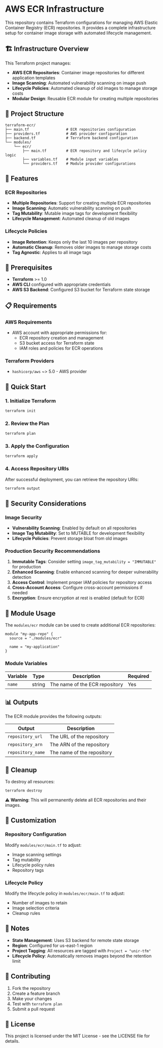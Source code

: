 # AWS ECR Infrastructure

This repository contains Terraform configurations for managing AWS Elastic Container Registry (ECR) repositories. It provides a complete infrastructure setup for container image storage with automated lifecycle management.

## 🏗️ Infrastructure Overview

This Terraform project manages:

- **AWS ECR Repositories**: Container image repositories for different application templates
- **Image Scanning**: Automated vulnerability scanning on image push
- **Lifecycle Policies**: Automated cleanup of old images to manage storage costs
- **Modular Design**: Reusable ECR module for creating multiple repositories

## 📁 Project Structure

```
terraform-ecr/
├── main.tf                 # ECR repositories configuration
├── providers.tf            # AWS provider configuration
├── backend.tf              # Terraform backend configuration
└── modules/
    └── ecr/
        ├── main.tf         # ECR repository and lifecycle policy logic
        ├── variables.tf    # Module input variables
        └── providers.tf    # Module provider configurations
```

## 🚀 Features

### ECR Repositories
- **Multiple Repositories**: Support for creating multiple ECR repositories
- **Image Scanning**: Automatic vulnerability scanning on push
- **Tag Mutability**: Mutable image tags for development flexibility
- **Lifecycle Management**: Automated cleanup of old images

### Lifecycle Policies
- **Image Retention**: Keeps only the last 10 images per repository
- **Automatic Cleanup**: Removes older images to manage storage costs
- **Tag Agnostic**: Applies to all image tags

## 🔧 Prerequisites

- **Terraform** >= 1.0
- **AWS CLI** configured with appropriate credentials
- **AWS S3 Backend**: Configured S3 bucket for Terraform state storage

## 📋 Requirements

### AWS Requirements
- AWS account with appropriate permissions for:
  - ECR repository creation and management
  - S3 bucket access for Terraform state
  - IAM roles and policies for ECR operations

### Terraform Providers
- `hashicorp/aws` ~> 5.0 - AWS provider

## 🚀 Quick Start

### 1. Initialize Terraform
```bash
terraform init
```

### 2. Review the Plan
```bash
terraform plan
```

### 3. Apply the Configuration
```bash
terraform apply
```

### 4. Access Repository URIs
After successful deployment, you can retrieve the repository URIs:
```bash
terraform output
```

## 🔐 Security Considerations

### Image Security
- **Vulnerability Scanning**: Enabled by default on all repositories
- **Image Tag Mutability**: Set to MUTABLE for development flexibility
- **Lifecycle Policies**: Prevent storage bloat from old images

### Production Security Recommendations

1. **Immutable Tags**: Consider setting `image_tag_mutability = "IMMUTABLE"` for production
2. **Enhanced Scanning**: Enable enhanced scanning for deeper vulnerability detection
3. **Access Control**: Implement proper IAM policies for repository access
4. **Cross-Account Access**: Configure cross-account permissions if needed
5. **Encryption**: Ensure encryption at rest is enabled (default for ECR)

## 🔄 Module Usage

The `modules/ecr` module can be used to create additional ECR repositories:

```hcl
module "my-app-repo" {
  source = "./modules/ecr"

  name = "my-application"
}
```

### Module Variables

| Variable | Type | Description | Required |
|----------|------|-------------|----------|
| `name` | string | The name of the ECR repository | Yes |

## 📊 Outputs

The ECR module provides the following outputs:

| Output | Description |
|--------|-------------|
| `repository_url` | The URL of the repository |
| `repository_arn` | The ARN of the repository |
| `repository_name` | The name of the repository |

## 🧹 Cleanup

To destroy all resources:
```bash
terraform destroy
```

⚠️ **Warning**: This will permanently delete all ECR repositories and their images.

## 🔧 Customization

### Repository Configuration
Modify `modules/ecr/main.tf` to adjust:
- Image scanning settings
- Tag mutability
- Lifecycle policy rules
- Repository tags

### Lifecycle Policy
Modify the lifecycle policy in `modules/ecr/main.tf` to adjust:
- Number of images to retain
- Image selection criteria
- Cleanup rules

## 📝 Notes

- **State Management**: Uses S3 backend for remote state storage
- **Region**: Configured for us-east-1 region
- **Project Tagging**: All resources are tagged with `Project = "unir-tfm"`
- **Lifecycle Policy**: Automatically removes images beyond the retention limit

## 🤝 Contributing

1. Fork the repository
2. Create a feature branch
3. Make your changes
4. Test with `terraform plan`
5. Submit a pull request

## 📄 License

This project is licensed under the MIT License - see the LICENSE file for details.
